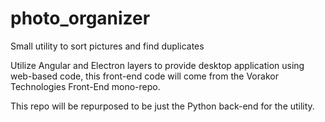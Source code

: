 # photo_organizer
Small utility to sort pictures and find duplicates

Utilize Angular and Electron layers to provide desktop application using web-based code, this front-end code will come from the Vorakor Technologies Front-End mono-repo.

This repo will be repurposed to be just the Python back-end for the utility.
